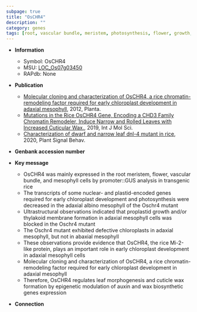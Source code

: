 ```yaml
---
subpage: true
title: "OsCHR4"
description: ""
category: genes
tags: [root, vascular bundle, meristem, photosynthesis, flower, growth, chloroplast, leaf, auxin, cuticle]
---
```


* **Information**  
    + Symbol: OsCHR4  
    + MSU: [LOC_Os07g03450](http://rice.plantbiology.msu.edu/cgi-bin/ORF_infopage.cgi?orf=LOC_Os07g03450)  
    + RAPdb: None  

* **Publication**  
    + [Molecular cloning and characterization of OsCHR4, a rice chromatin-remodeling factor required for early chloroplast development in adaxial mesophyll](http://www.ncbi.nlm.nih.gov/pubmed?term=Molecular+cloning+and+characterization+of+OsCHR4,+a+rice+chromatin-remodeling+factor+required+for+early+chloroplast+development+in+adaxial+mesophyll%5BTitle%5D), 2012, Planta.
    + [Mutations in the Rice OsCHR4 Gene, Encoding a CHD3 Family Chromatin Remodeler, Induce Narrow and Rolled Leaves with Increased Cuticular Wax.](http://www.ncbi.nlm.nih.gov/pubmed?term=Mutations+in+the+Rice+OsCHR4+Gene,+Encoding+a+CHD3+Family+Chromatin+Remodeler,+Induce+Narrow+and+Rolled+Leaves+with+Increased+Cuticular+Wax.%5BTitle%5D), 2019, Int J Mol Sci.
    + [Characterization of dwarf and narrow leaf  dnl-4 mutant in rice](http://www.ncbi.nlm.nih.gov/pubmed?term=Characterization+of+dwarf+and+narrow+leaf++dnl-4+mutant+in+rice%5BTitle%5D), 2020, Plant Signal Behav.

* **Genbank accession number**  

* **Key message**  
    + OsCHR4 was mainly expressed in the root meristem, flower, vascular bundle, and mesophyll cells by promoter::GUS analysis in transgenic rice
    + The transcripts of some nuclear- and plastid-encoded genes required for early chloroplast development and photosynthesis were decreased in the adaxial albino mesophyll of the Oschr4 mutant
    + Ultrastructural observations indicated that proplastid growth and/or thylakoid membrane formation in adaxial mesophyll cells was blocked in the Oschr4 mutant
    + The Oschr4 mutant exhibited defective chloroplasts in adaxial mesophyll, but not in abaxial mesophyll
    + These observations provide evidence that OsCHR4, the rice Mi-2-like protein, plays an important role in early chloroplast development in adaxial mesophyll cells
    + Molecular cloning and characterization of OsCHR4, a rice chromatin-remodeling factor required for early chloroplast development in adaxial mesophyll
    + Therefore, OsCHR4 regulates leaf morphogenesis and cuticle wax formation by epigenetic modulation of auxin and wax biosynthetic genes expression

* **Connection**  



